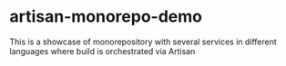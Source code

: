 # artisan-monorepo-demo
This is a showcase of monorepository with several services in different languages where build is orchestrated via Artisan
